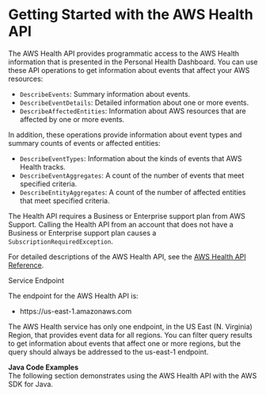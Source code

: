 # Getting Started with the AWS Health API<a name="getting-started-api"></a>

The AWS Health API provides programmatic access to the AWS Health information that is presented in the Personal Health Dashboard\. You can use these API operations to get information about events that affect your AWS resources:
+ `DescribeEvents`: Summary information about events\.
+ `DescribeEventDetails`: Detailed information about one or more events\.
+ `DescribeAffectedEntities`: Information about AWS resources that are affected by one or more events\.

In addition, these operations provide information about event types and summary counts of events or affected entities:
+ `DescribeEventTypes`: Information about the kinds of events that AWS Health tracks\.
+ `DescribeEventAggregates`: A count of the number of events that meet specified criteria\.
+ `DescribeEntityAggregates`: A count of the number of affected entities that meet specified criteria\.

The Health API requires a Business or Enterprise support plan from AWS Support\. Calling the Health API from an account that does not have a Business or Enterprise support plan causes a `SubscriptionRequiredException`\.

For detailed descriptions of the AWS Health API, see the [AWS Health API Reference](http://docs.aws.amazon.com/health/latest/APIReference/)\.

Service Endpoint

The endpoint for the AWS Health API is: 
+ https://us\-east\-1\.amazonaws\.com

The AWS Health service has only one endpoint, in the US East \(N\. Virginia\) Region, that provides event data for all regions\. You can filter query results to get information about events that affect one or more regions, but the query should always be addressed to the us\-east\-1 endpoint\. 

**Java Code Examples**  
The following section demonstrates using the AWS Health API with the AWS SDK for Java\.